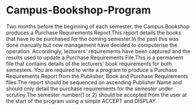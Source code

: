 # Campus-Bookshop-Program
Two months before the beginning of each semester, the Campus Bookshop produces a Purchase Requirements Report.This report details the books that have to be purchased for the coming semester.In the past this was done manually but now management have decided to computerise the operation. Accordingly, lecturers' requirements have been captured and the results used to update a Purchase Requirements File.This is a permanent file that contains details of the lecturers' book requirements for both semesters. You are required to write a program to produce a Purchase Requirements Report from the Publisher, Book and Purchase Requirements files.The report should be sequenced on ascending Publisher Name and should only detail the purchase requirements for the semester under scrutiny.The semester number(1 or 2) should be accepted from the user at the start of the program using a simple ACCEPT and DISPLAY.
